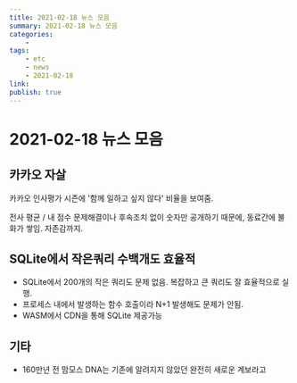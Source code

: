 ```yaml
---
title: 2021-02-18 뉴스 모음
summary: 2021-02-18 뉴스 모음
categories:
    - 
tags:
    - etc
    - news
    - 2021-02-18
link: 
publish: true
---
```


# 2021-02-18 뉴스 모음

## 카카오 자살

카카오 인사평가 시즌에 '함께 일하고 싶지 않다' 비율을 보여줌.

전사 평균 / 내 점수 문제해결이나 후속조치 없이 숫자만 공개하기 때문에, 동료간에 불화가 쌓임. 자존감까지.

## SQLite에서 작은쿼리 수백개도 효율적

- SQLite에서 200개의 작은 쿼리도 문제 없음. 복잡하고 큰 쿼리도 잘 효율적으로 실행.
- 프로세스 내에서 발생하는 함수 호출이라 N+1 발생해도 문제가 안됨.
- WASM에서 CDN을 통해 SQLite 제공가능

## 기타

- 160만년 전 맘모스 DNA는 기존에 알려지지 않았던 완전히 새로운 계보라고
